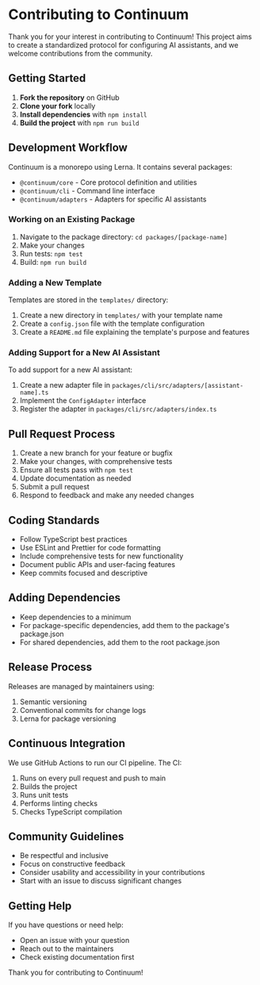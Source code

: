 # Contributing to Continuum

Thank you for your interest in contributing to Continuum! This project aims to create a standardized protocol for configuring AI assistants, and we welcome contributions from the community.

## Getting Started

1. **Fork the repository** on GitHub
2. **Clone your fork** locally
3. **Install dependencies** with `npm install`
4. **Build the project** with `npm run build`

## Development Workflow

Continuum is a monorepo using Lerna. It contains several packages:

- `@continuum/core` - Core protocol definition and utilities
- `@continuum/cli` - Command line interface 
- `@continuum/adapters` - Adapters for specific AI assistants

### Working on an Existing Package

1. Navigate to the package directory: `cd packages/[package-name]`
2. Make your changes
3. Run tests: `npm test`
4. Build: `npm run build`

### Adding a New Template

Templates are stored in the `templates/` directory:

1. Create a new directory in `templates/` with your template name
2. Create a `config.json` file with the template configuration
3. Create a `README.md` file explaining the template's purpose and features

### Adding Support for a New AI Assistant

To add support for a new AI assistant:

1. Create a new adapter file in `packages/cli/src/adapters/[assistant-name].ts`
2. Implement the `ConfigAdapter` interface
3. Register the adapter in `packages/cli/src/adapters/index.ts`

## Pull Request Process

1. Create a new branch for your feature or bugfix
2. Make your changes, with comprehensive tests
3. Ensure all tests pass with `npm test`
4. Update documentation as needed
5. Submit a pull request
6. Respond to feedback and make any needed changes

## Coding Standards

- Follow TypeScript best practices
- Use ESLint and Prettier for code formatting
- Include comprehensive tests for new functionality
- Document public APIs and user-facing features
- Keep commits focused and descriptive

## Adding Dependencies

- Keep dependencies to a minimum
- For package-specific dependencies, add them to the package's package.json
- For shared dependencies, add them to the root package.json

## Release Process

Releases are managed by maintainers using:

1. Semantic versioning
2. Conventional commits for change logs
3. Lerna for package versioning

## Continuous Integration

We use GitHub Actions to run our CI pipeline. The CI:

1. Runs on every pull request and push to main
2. Builds the project
3. Runs unit tests
4. Performs linting checks
5. Checks TypeScript compilation

## Community Guidelines

- Be respectful and inclusive
- Focus on constructive feedback
- Consider usability and accessibility in your contributions
- Start with an issue to discuss significant changes

## Getting Help

If you have questions or need help:

- Open an issue with your question
- Reach out to the maintainers
- Check existing documentation first

Thank you for contributing to Continuum!